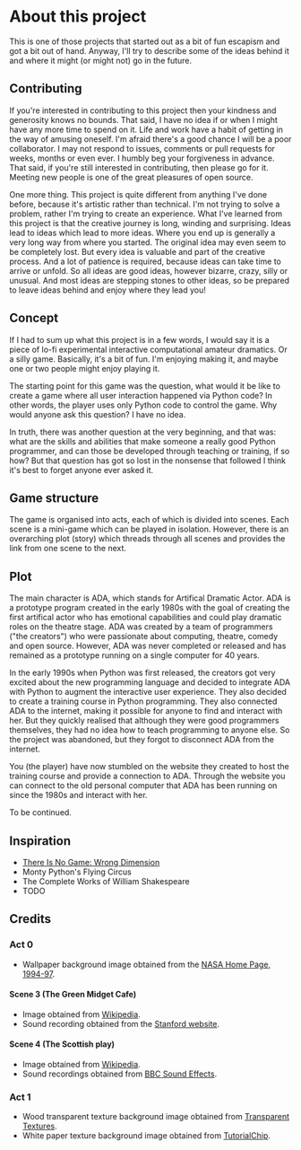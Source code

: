 # About this project

This is one of those projects that started out as a bit of fun escapism and got a bit out of hand. Anyway, I'll try to describe some of the ideas behind it and where it might (or might not) go in the future.

## Contributing

If you're interested in contributing to this project then your kindness and generosity knows no bounds. That said, I have no idea if or when I might have any more time to spend on it. Life and work have a habit of getting in the way of amusing oneself. I'm afraid there's a good chance I will be a poor collaborator. I may not respond to issues, comments or pull requests for weeks, months or even ever. I humbly beg your forgiveness in advance. That said, if you're still interested in contributing, then please go for it. Meeting new people is one of the great pleasures of open source. 

One more thing. This project is quite different from anything I've done before, because it's artistic rather than technical. I'm not trying to solve a problem, rather I'm trying to create an experience. What I've learned from this project is that the creative journey is long, winding and surprising. Ideas lead to ideas which lead to more ideas. Where you end up is generally a very long way from where you started. The original idea may even seem to be completely lost. But every idea is valuable and part of the creative process. And a lot of patience is required, because ideas can take time to arrive or unfold. So all ideas are good ideas, however bizarre, crazy, silly or unusual. And most ideas are stepping stones to other ideas, so be prepared to leave ideas behind and enjoy where they lead you!

## Concept

If I had to sum up what this project is in a few words, I would say it is a piece of lo-fi experimental interactive computational amateur dramatics. Or a silly game. Basically, it's a bit of fun. I'm enjoying making it, and maybe one or two people might enjoy playing it. 

The starting point for this game was the question, what would it be like to create a game where all user interaction happened via Python code? In other words, the player uses only Python code to control the game. Why would anyone ask this question? I have no idea.

In truth, there was another question at the very beginning, and that was: what are the skills and abilities that make someone a really good Python programmer, and can those be developed through teaching or training, if so how? But that question has got so lost in the nonsense that followed I think it's best to forget anyone ever asked it.

## Game structure

The game is organised into acts, each of which is divided into scenes. Each scene is a mini-game which can be played in isolation. However, there is an overarching plot (story) which threads through all scenes and provides the link from one scene to the next.

## Plot

The main character is ADA, which stands for Artifical Dramatic Actor. ADA is a prototype program created in the early 1980s with the goal of creating the first artifical actor who has emotional capabilities and could play dramatic roles on the theatre stage. ADA was created by a team of programmers ("the creators") who were passionate about computing, theatre, comedy and open source. However, ADA was never completed or released and has remained as a prototype running on a single computer for 40 years.

In the early 1990s when Python was first released, the creators got very excited about the new programming language and decided to integrate ADA with Python to augment the interactive user experience. They also decided to create a training course in Python programming. They also connected ADA to the internet, making it possible for anyone to find and interact with her. But they quickly realised that although they were good programmers themselves, they had no idea how to teach programming to anyone else. So the project was abandoned, but they forgot to disconnect ADA from the internet.

You (the player) have now stumbled on the website they created to host the training course and provide a connection to ADA. Through the website you can connect to the old personal computer that ADA has been running on since the 1980s and interact with her.

To be continued.

## Inspiration

* [There Is No Game: Wrong Dimension](https://store.steampowered.com/app/1240210/There_Is_No_Game_Wrong_Dimension/)
* Monty Python's Flying Circus
* The Complete Works of William Shakespeare
* TODO

## Credits

### Act 0

* Wallpaper background image obtained from the [NASA Home Page, 1994-97](https://www.nasa.gov/image-detail/homepage-1994-2/).

#### Scene 3 (The Green Midget Cafe)

* Image obtained from [Wikipedia](https://en.wikipedia.org/wiki/File:MontySpam.jpg).
* Sound recording obtained from the [Stanford website](https://cs.stanford.edu/people/eroberts/cs181/projects/spam/monty_python.HTML).

#### Scene 4 (The Scottish play)

* Image obtained from [Wikipedia](https://commons.wikimedia.org/wiki/File:Charles_Macready_as_Macbeth.jpg).
* Sound recordings obtained from [BBC Sound Effects](https://sound-effects.bbcrewind.co.uk/about).

### Act 1

* Wood transparent texture background image obtained from [Transparent Textures](https://www.transparenttextures.com/wood.html).
* White paper texture background image obtained from [TutorialChip](https://www.tutorialchip.com/freebies/paper-background-collection/attachment/white-paper-texture-background/).
